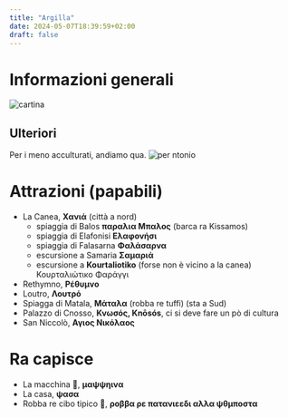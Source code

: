 ```yaml
---
title: "Argilla"
date: 2024-05-07T18:39:59+02:00
draft: false
---
```


# Informazioni generali
![cartina](/images/creta_cartina.jpg)
## Ulteriori
Per i meno acculturati, andiamo qua.
![per ntonio](/images/creta_a_ro_sta.jpg)
# Attrazioni (papabili)
- La Canea, **Χανιά** (città a nord)
  - spiaggia di Balos **παραλια Μπαλος** (barca ra Kissamos)
  - spiaggia di Elafonisi **Ελαφονήσι**
  - spiaggia di Falasarna **Φαλάσαρνα**
  - escursione a Samaria **Σαμαριά**
  - escursione a **Kourtaliotiko** (forse non è vicino a la canea) Κουρταλιώτικο Φαράγγι
- Rethymno, **Ρέθυμνο**
- Loutro, **Λουτρό**
- Spiagga di Matala, **Μάταλα** (robba re tuffi) (sta a Sud) 
- Palazzo di Cnosso, **Κνωσός, Knōsós**, ci si deve fare un pò di cultura
- San Niccolò, **Αγιος Νικόλαος**

# Ra capisce
- La macchina 🚙, **μαψψηινα**
- La casa, **ψασα**
- Robba re cibo tipico 🍦, **ροββα ρε πατανιεεδι αλλα ψθμποστα**
